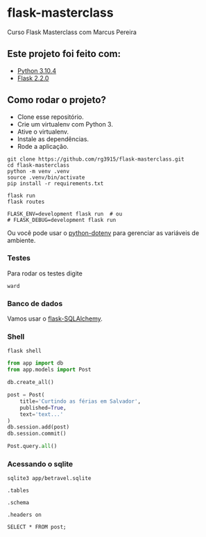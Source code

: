 # flask-masterclass

Curso Flask Masterclass com Marcus Pereira


## Este projeto foi feito com:

* [Python 3.10.4](https://www.python.org/)
* [Flask 2.2.0](https://flask.palletsprojects.com/en/2.2.x/)

## Como rodar o projeto?

* Clone esse repositório.
* Crie um virtualenv com Python 3.
* Ative o virtualenv.
* Instale as dependências.
* Rode a aplicação.

```
git clone https://github.com/rg3915/flask-masterclass.git
cd flask-masterclass
python -m venv .venv
source .venv/bin/activate
pip install -r requirements.txt

flask run
flask routes

FLASK_ENV=development flask run  # ou
# FLASK_DEBUG=development flask run
```

Ou você pode usar o [python-dotenv](https://pypi.org/project/python-dotenv/) para gerenciar as variáveis de ambiente.

### Testes

Para rodar os testes digite

```
ward
```

### Banco de dados

Vamos usar o [flask-SQLAlchemy](https://flask-sqlalchemy.palletsprojects.com/en/2.x).


### Shell

```
flask shell
```

```python
from app import db
from app.models import Post

db.create_all()

post = Post(
    title='Curtindo as férias em Salvador',
    published=True,
    text='text...'
)
db.session.add(post)
db.session.commit()

Post.query.all()
```

### Acessando o sqlite

```
sqlite3 app/betravel.sqlite

.tables

.schema

.headers on

SELECT * FROM post;
```

